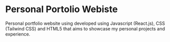 # Personal Portolio Webiste

Personal portfolio website using developed using Javascript (React.js), CSS (Tailwind CSS) and HTML5 that aims to showcase my personal projects and experience.


